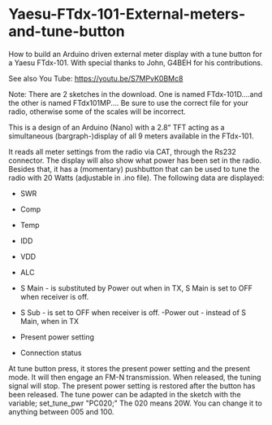# Yaesu-FTdx-101-External-meters-and-tune-button
How to build an Arduino driven external meter display with a tune button for a Yaesu FTdx-101.
With special thanks to John, G4BEH for his contributions.

See also You Tube: https://youtu.be/S7MPvK0BMc8

Note: There are 2 sketches in the download. One is named FTdx-101D....and the other is named FTdx101MP....
Be sure to use the correct file for your radio, otherwise some of the scales will be incorrect.

This is a design of an Arduino (Nano) with a 2.8“ TFT acting as a simultaneous (bargraph-)display of all 9 meters available in the FTdx-101.

It reads all meter settings from the radio via CAT, through the Rs232 connector. 
The display will also show what power has been set in the radio. Besides that, it has a (momentary) pushbutton that can be used to tune the radio with 20 Watts (adjustable in .ino file).
The following data are displayed:

- SWR
- Comp
- Temp
- IDD
- VDD
- ALC
- S Main - is substituted by Power out when in TX,  S Main is set to OFF when receiver is off.
- S Sub  -  is set to OFF when receiver is off.
-Power out - instead of S Main, when in TX
 
- Present power setting
- Connection status

At tune button press, it stores the present power setting and the present mode. It will then engage an FM-N transmission. 
When released, the tuning signal will stop. The present power setting is restored after the button has been released. The tune power can be adapted in the sketch with the variable; set_tune_pwr "PC020;" The 020 means 20W. You can change it to anything between 005 and 100. 
